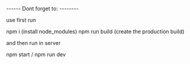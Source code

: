 
------  Dont forget to: --------

use first run 

npm i  (install node_modules)
npm run build (create the production build)

and then  run in server 

npm start / npm run dev